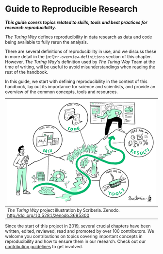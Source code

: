 # Guide to Reproducible Research

***This guide covers topics related to skills, tools and best practices for research reproducibility.***

_The Turing Way_ defines reproducibility in data research as data and code being available to fully rerun the analysis.

There are several definitions of reproducibility in use, and we discuss these in more detail in the {ref}`rr-overview-definitions` section of this chapter.
However, _The Turing Way_'s definition used by _The Turing Way_ Team at the time of writing, will be useful to avoid misunderstandings when reading the rest of the handbook.

In this guide, we start with defining reproducibility in the context of this handbook, lay out its importance for science and scientists, and provide an overview of the common concepts, tools and resources.

| ![A person showing another person what steps to take to make your data research reproducible](../figures/reproducibility.jpg) |
| ---------------|
| _The Turing Way_ project illustration by Scriberia. Zenodo. http://doi.org/10.5281/zenodo.3695300 |

Since the start of this project in 2019, several crucial chapters have been written, edited, reviewed, read and promoted by over 100 contributors.
We welcome you contributions on topics covering important concepts in reproducibility and how to ensure them in our research.
Check out our [contributing guidelines](https://github.com/alan-turing-institute/the-turing-way/blob/master/CONTRIBUTING.md) to get involved.